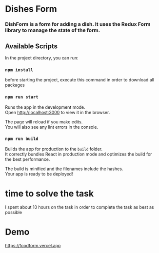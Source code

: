 # Dishes Form

### DishForm is a form for adding a dish. It uses the Redux Form library to manage the state of the form.

## Available Scripts

In the project directory, you can run:

### `npm install`

before starting the project, execute this command in order to download all packages

### `npm run start`

Runs the app in the development mode.\
Open [http://localhost:3000](http://localhost:3000) to view it in the browser.

The page will reload if you make edits.\
You will also see any lint errors in the console.

### `npm run build`

Builds the app for production to the `build` folder.\
It correctly bundles React in production mode and optimizes the build for the best performance.

The build is minified and the filenames include the hashes.\
Your app is ready to be deployed!

# time to solve the task

I spent about 10 hours on the task in order to complete the task as best as possible

# Demo

https://foodform.vercel.app
